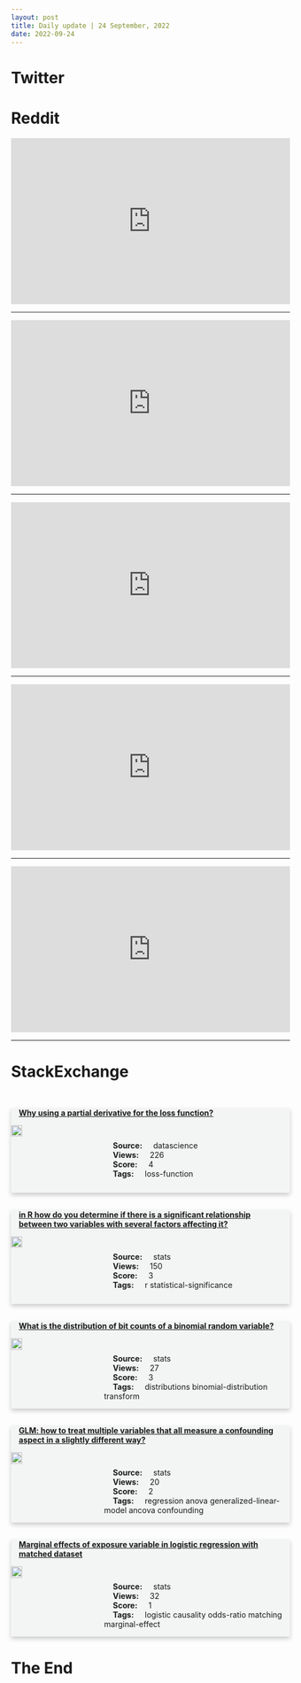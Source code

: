 ```yaml
---
layout: post
title: Daily update | 24 September, 2022
date: 2022-09-24
---
```


<script async src="https://platform.twitter.com/widgets.js" charset="utf-8"></script>


<script src='https://storage.ko-fi.com/cdn/scripts/overlay-widget.js'></script>
<script>
  kofiWidgetOverlay.draw('themldojo', {
    'type': 'floating-chat',
    'floating-chat.donateButton.text': 'Support me',
    'floating-chat.donateButton.background-color': '#f45d22',
    'floating-chat.donateButton.text-color': '#fff'
  });
</script>

# Twitter 

<blockquote class="twitter-tweet"><a href="https://twitter.com/Ameer/status/1573322796695953408"></a></blockquote>

<blockquote class="twitter-tweet"><a href="https://twitter.com/Russia/status/1573335132634812418"></a></blockquote>

<blockquote class="twitter-tweet"><a href="https://twitter.com/QuantaMagazine/status/1573368606196486146"></a></blockquote>

<blockquote class="twitter-tweet"><a href="https://twitter.com/d_jaishankar/status/1573276374516785154"></a></blockquote>

<blockquote class="twitter-tweet"><a href="https://twitter.com/newscientist/status/1573181219784761344"></a></blockquote>

<blockquote class="twitter-tweet"><a href="https://twitter.com/ylecun/status/1573373750678290433"></a></blockquote>

<blockquote class="twitter-tweet"><a href="https://twitter.com/karpathy/status/1573123790795837440"></a></blockquote>

<blockquote class="twitter-tweet"><a href="https://twitter.com/DeepMind/status/1573264436411908098"></a></blockquote>

<blockquote class="twitter-tweet"><a href="https://twitter.com/karpathy/status/1573133383147855873"></a></blockquote>

<blockquote class="twitter-tweet"><a href="https://twitter.com/ylecun/status/1573375929405276161"></a></blockquote>

# Reddit 

<iframe id="reddit-embed" src="https://www.redditmedia.com/r/MachineLearning/comments/xlje63/n_google_releases_tensorstore_for_highperformance?ref_source=embed&amp;ref=share&amp;embed=true" sandbox="allow-scripts allow-same-origin allow-popups" style="border: none;" height="300" width="100%" scrolling="yes"></iframe>
<hr style="width:100%;text-align:left;margin-left:0">
<iframe id="reddit-embed" src="https://www.redditmedia.com/r/datascience/comments/xlvr0l/who_is_applying_to_all_these_data_scientist_jobs?ref_source=embed&amp;ref=share&amp;embed=true" sandbox="allow-scripts allow-same-origin allow-popups" style="border: none;" height="300" width="100%" scrolling="yes"></iframe>
<hr style="width:100%;text-align:left;margin-left:0">
<iframe id="reddit-embed" src="https://www.redditmedia.com/r/dataengineering/comments/xlwc4x/data_modelling_part_of_data_engineering?ref_source=embed&amp;ref=share&amp;embed=true" sandbox="allow-scripts allow-same-origin allow-popups" style="border: none;" height="300" width="100%" scrolling="yes"></iframe>
<hr style="width:100%;text-align:left;margin-left:0">
<iframe id="reddit-embed" src="https://www.redditmedia.com/r/datascience/comments/xm2kb0/people_who_often_get_reached_out_by_recruiters_on?ref_source=embed&amp;ref=share&amp;embed=true" sandbox="allow-scripts allow-same-origin allow-popups" style="border: none;" height="300" width="100%" scrolling="yes"></iframe>
<hr style="width:100%;text-align:left;margin-left:0">
<iframe id="reddit-embed" src="https://www.redditmedia.com/r/MachineLearning/comments/xm4odo/n_15m_prize_for_arguing_for_or_against_ai_risk?ref_source=embed&amp;ref=share&amp;embed=true" sandbox="allow-scripts allow-same-origin allow-popups" style="border: none;" height="300" width="100%" scrolling="yes"></iframe>
<hr style="width:100%;text-align:left;margin-left:0">

<style>
.card {
box-shadow: 0 4px 8px 0 rgba(0,0,0,0.2);
transition: 0.3s;
width: 100%;
background-color: #F3F4F4;
}
p{
    margin-left:  3em;
    padding-top: 1em;
}
.part2{
    display: grid;
    grid-template-columns: 1fr 3fr;
}
h4{
    margin: 1em;
}

.card:hover {
box-shadow: 0 8px 16px 0 rgba(0,0,0,0.2);
}
b {
padding: 2px 16px;
}
</style>
  
# StackExchange 


  <br>
  <div class="card">
  <h4><a href='https://datascience.stackexchange.com/questions/114632/why-using-a-partial-derivative-for-the-loss-function'>Why using a partial derivative for the loss function?</a></h4> 
  <div class="part2">
      <img src="https://cdn.sstatic.net/Sites/datascience/Img/apple-touch-icon@2.png?v=1c36463984b3" alt="Img missing!" style="width:40%">
      <p><b>Source:</b> datascience<br><b>Views:</b> 226<br><b>Score:</b> 4<br><b>Tags:</b> <span class="badge badge-dark">loss-function</span></p> 
  </div>
  </div>
      
  <br>
  <div class="card">
  <h4><a href='https://stats.stackexchange.com/questions/589798/in-r-how-do-you-determine-if-there-is-a-significant-relationship-between-two-var'>in R how do you determine if there is a significant relationship between two variables with several factors affecting it?</a></h4> 
  <div class="part2">
      <img src="https://cdn.sstatic.net/Sites/stats/Img/apple-touch-icon@2.png?v=344f57aa10cc" alt="Img missing!" style="width:40%">
      <p><b>Source:</b> stats<br><b>Views:</b> 150<br><b>Score:</b> 3<br><b>Tags:</b> <span class="badge badge-dark">r</span> <span class="badge badge-dark">statistical-significance</span></p> 
  </div>
  </div>
      
  <br>
  <div class="card">
  <h4><a href='https://stats.stackexchange.com/questions/589785/what-is-the-distribution-of-bit-counts-of-a-binomial-random-variable'>What is the distribution of bit counts of a binomial random variable?</a></h4> 
  <div class="part2">
      <img src="https://cdn.sstatic.net/Sites/stats/Img/apple-touch-icon@2.png?v=344f57aa10cc" alt="Img missing!" style="width:40%">
      <p><b>Source:</b> stats<br><b>Views:</b> 27<br><b>Score:</b> 3<br><b>Tags:</b> <span class="badge badge-dark">distributions</span> <span class="badge badge-dark">binomial-distribution</span> <span class="badge badge-dark">transform</span></p> 
  </div>
  </div>
      
  <br>
  <div class="card">
  <h4><a href='https://stats.stackexchange.com/questions/589799/glm-how-to-treat-multiple-variables-that-all-measure-a-confounding-aspect-in-a'>GLM: how to treat multiple variables that all measure a confounding aspect in a slightly different way?</a></h4> 
  <div class="part2">
      <img src="https://cdn.sstatic.net/Sites/stats/Img/apple-touch-icon@2.png?v=344f57aa10cc" alt="Img missing!" style="width:40%">
      <p><b>Source:</b> stats<br><b>Views:</b> 20<br><b>Score:</b> 2<br><b>Tags:</b> <span class="badge badge-dark">regression</span> <span class="badge badge-dark">anova</span> <span class="badge badge-dark">generalized-linear-model</span> <span class="badge badge-dark">ancova</span> <span class="badge badge-dark">confounding</span></p> 
  </div>
  </div>
      
  <br>
  <div class="card">
  <h4><a href='https://stats.stackexchange.com/questions/589792/marginal-effects-of-exposure-variable-in-logistic-regression-with-matched-datase'>Marginal effects of exposure variable in logistic regression with matched dataset</a></h4> 
  <div class="part2">
      <img src="https://cdn.sstatic.net/Sites/stats/Img/apple-touch-icon@2.png?v=344f57aa10cc" alt="Img missing!" style="width:40%">
      <p><b>Source:</b> stats<br><b>Views:</b> 32<br><b>Score:</b> 1<br><b>Tags:</b> <span class="badge badge-dark">logistic</span> <span class="badge badge-dark">causality</span> <span class="badge badge-dark">odds-ratio</span> <span class="badge badge-dark">matching</span> <span class="badge badge-dark">marginal-effect</span></p> 
  </div>
  </div>
      
# The End